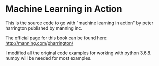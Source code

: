 # Machine Learning in Action
                                                                
This is the source code to go with "machine learning in action" 
by peter harrington published by manning inc.

The official page for this book can be found here:
http://manning.com/pharrington/

I modified all the original code examples for working with python 3.6.8. 
numpy will be needed for most examples. 

